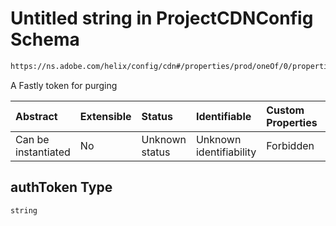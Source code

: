 # Untitled string in ProjectCDNConfig Schema

```txt
https://ns.adobe.com/helix/config/cdn#/properties/prod/oneOf/0/properties/authToken
```

A Fastly token for purging

| Abstract            | Extensible | Status         | Identifiable            | Custom Properties | Additional Properties | Access Restrictions | Defined In                                                                                |
| :------------------ | :--------- | :------------- | :---------------------- | :---------------- | :-------------------- | :------------------ | :---------------------------------------------------------------------------------------- |
| Can be instantiated | No         | Unknown status | Unknown identifiability | Forbidden         | Allowed               | none                | [project-config-cdn.schema.json\*](project-config-cdn.schema.json "open original schema") |

## authToken Type

`string`
